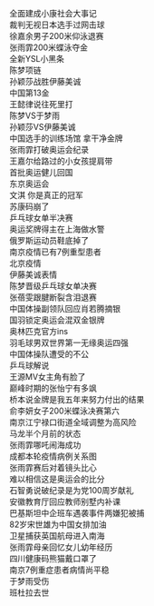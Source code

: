 全面建成小康社会大事记  
裁判无视日本选手过网击球  
徐嘉余男子200米仰泳退赛  
张雨霏200米蝶泳夺金  
全新YSL小黑条  
陈梦项链  
孙颖莎战胜伊藤美诚  
中国第13金  
王懿律说往死里打  
陈梦VS于梦雨  
孙颖莎VS伊藤美诚  
中国选手的训练场馆 拿干净金牌  
张雨霏打破奥运会纪录  
王嘉尔给路过的小女孩提肩带  
首批奥运健儿回国  
东京奥运会  
文淇 你是真正的冠军  
苏康码崩了  
乒乓球女单半决赛  
奥运奖牌得主在上海做水警  
俄罗斯运动员鞋底掉了  
南京疫情已有7例重型患者  
北京疫情  
伊藤美诚表情  
陈梦晋级乒乓球女单决赛  
张蓓雯跟腱断裂含泪退赛  
中国体操副领队回应肖若腾摘银  
国羽锁定奥运会混双金银牌  
奥林匹克官方ins  
羽毛球男双世界第一无缘奥运四强  
中国体操队遭受的不公  
乒乓球解说  
王源MV女主角有脸了  
巅峰时期的张怡宁有多飒  
桥本说金牌是我五年来努力付出的结果  
俞李妍女子200米蝶泳决赛第六  
南京江宁禄口街道全域调整为高风险  
马龙半个月前的状态  
张雨霏哪吒闹海成功  
成都本轮疫情病例关系图  
张雨霏赛后对着镜头比心  
难以相信这是奥运会的比分  
石智勇说破纪录是为党100周岁献礼  
安徽教育厅回应教师别墅内补课  
巴基斯坦中企班车遇袭事件两嫌犯被捕  
82岁宋世雄为中国女排加油  
卫星捕获英国航母进入南海  
张雨霏母亲回忆女儿幼年经历  
四川健康码熊猫戴口罩了  
南京7例重症患者病情尚平稳  
于梦雨受伤  
班杜拉去世  
